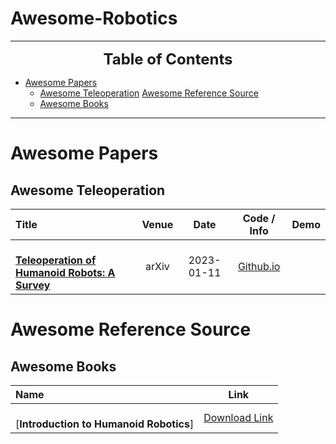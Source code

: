 # Awesome-Robotics


---

<font size=5><center><b> Table of Contents </b> </center></font>
- [Awesome Papers](#awesome-papers)
  - [Awesome Teleoperation](#Awesome-Teleoperation)
[Awesome Reference Source](#awesome-reference-source)
  - [Awesome Books](#Awesome-books)
---

# Awesome Papers

## Awesome Teleoperation
|  Title  |   Venue  |   Date   |   Code / Info   |   Demo   |
|:--------|:--------:|:--------:|:--------:|:--------:|
| <br> [**Teleoperation of Humanoid Robots: A Survey**](https://arxiv.org/pdf/2301.04317) <br> | arXiv | 2023-01-11 | [Github.io](https://humanoid-teleoperation.github.io/)  |  |

# Awesome Reference Source

## Awesome Books
| Name | Link | 
|:-----|:-----:|
|<br>  [**Introduction to Humanoid Robotics**] <br>  | [Download Link](https://web.icmc.usp.br/SCATUSU/Boletim_aquisicao/Boletim_Janeiro_2016/Capas_Junho_2016/Kajita_Introduction0001.pdf?)
